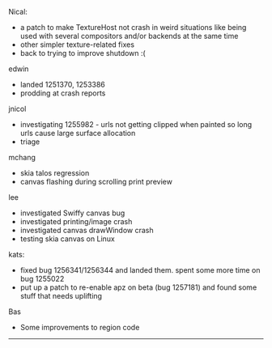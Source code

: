 Nical:
* a patch to make TextureHost not crash in weird situations like being used with several compositors and/or backends at the same time
* other simpler texture-related fixes
* back to trying to improve shutdown :(



edwin
* landed 1251370, 1253386
* prodding at crash reports



jnicol
* investigating 1255982 - urls not getting clipped when painted so long urls cause large surface allocation
* triage



mchang
* skia talos regression
* canvas flashing during scrolling print preview



lee
* investigated Swiffy canvas bug
* investigated printing/image crash
* investigated canvas drawWindow crash
* testing skia canvas on Linux



kats:
* fixed bug 1256341/1256344 and landed them. spent some more time on bug 1255022
* put up a patch to re-enable apz on beta (bug 1257181) and found some stuff that needs uplifting



Bas
* Some improvements to region code





________________



